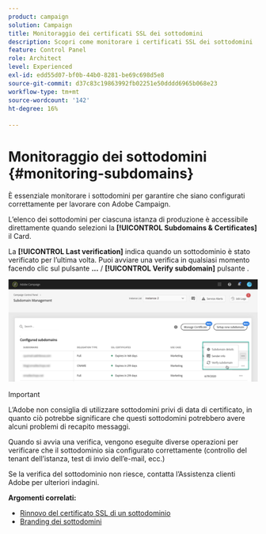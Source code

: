 ```yaml
---
product: campaign
solution: Campaign
title: Monitoraggio dei certificati SSL dei sottodomini
description: Scopri come monitorare i certificati SSL dei sottodomini
feature: Control Panel
role: Architect
level: Experienced
exl-id: edd55d07-bf0b-44b0-8281-be69c698d5e8
source-git-commit: d37c83c19863992fb02251e50dddd6965b068e23
workflow-type: tm+mt
source-wordcount: '142'
ht-degree: 16%

---
```


# Monitoraggio dei sottodomini {#monitoring-subdomains}

È essenziale monitorare i sottodomini per garantire che siano configurati correttamente per lavorare con Adobe Campaign.

L’elenco dei sottodomini per ciascuna istanza di produzione è accessibile direttamente quando selezioni la **[!UICONTROL Subdomains & Certificates]** il Card.

La **[!UICONTROL Last verification]** indica quando un sottodominio è stato verificato per l’ultima volta. Puoi avviare una verifica in qualsiasi momento facendo clic sul pulsante **...** / **[!UICONTROL Verify subdomain]** pulsante .

![](assets/subdomain_verification.png)

>[!IMPORTANT]
>
>L’Adobe non consiglia di utilizzare sottodomini privi di data di certificato, in quanto ciò potrebbe significare che questi sottodomini potrebbero avere alcuni problemi di recapito messaggi.

Quando si avvia una verifica, vengono eseguite diverse operazioni per verificare che il sottodominio sia configurato correttamente (controllo del tenant dell’istanza, test di invio dell’e-mail, ecc.)

Se la verifica del sottodominio non riesce, contatta l’Assistenza clienti Adobe per ulteriori indagini.

**Argomenti correlati:**

* [Rinnovo del certificato SSL di un sottodominio](../../subdomains-certificates/using/renewing-subdomain-certificate.md)
* [Branding dei sottodomini](../../subdomains-certificates/using/subdomains-branding.md)
